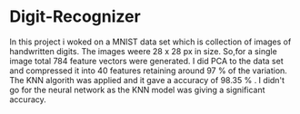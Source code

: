 # Digit-Recognizer
In this project i woked on a MNIST data set which is collection of images of handwritten digits. The images weere 28 x 28 px in size. So,for a single image total 784 feature vectors were generated. I did PCA to the data set and compressed it into 40 features retaining around 97 % of the variation. 
The KNN algorith was applied and it gave a accuracy of 98.35 % . I didn't go for the neural network as the KNN model was giving a significant accuracy. 
